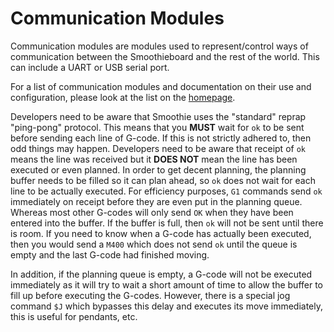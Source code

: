 
# Communication Modules

Communication modules are modules used to represent/control ways of communication between the Smoothieboard and the rest of the world. This can include a UART or USB serial port.

For a list of communication modules and documentation on their use and configuration, please look at the list on the [homepage](index.md).

Developers need to be aware that Smoothie uses the "standard" reprap "ping-pong" protocol. This means that you **MUST** wait for `ok` to be sent before sending each line of G-code. If this is not strictly adhered to, then odd things may happen.
Developers need to be aware that receipt of `ok` means the line was received but it **DOES NOT** mean the line has been executed or even planned. In order to get decent planning, the planning buffer needs to be filled so it can plan ahead, so `ok` does not wait for each line to be actually executed. For efficiency purposes, `G1` commands send `ok` immediately on receipt before they are even put in the planning queue. Whereas most other G-codes will only send `OK` when they have been entered into the buffer. If the buffer is full, then `ok` will not be sent until there is room.
If you need to know when a G-code has actually been executed, then you would send a `M400` which does not send `ok` until the queue is empty and the last G-code had finished moving.

In addition, if the planning queue is empty, a G-code will not be executed immediately as it will try to wait a short amount of time to allow the buffer to fill up before executing the G-codes. However, there is a special jog command `$J` which bypasses this delay and executes its move immediately, this is useful for pendants, etc.

